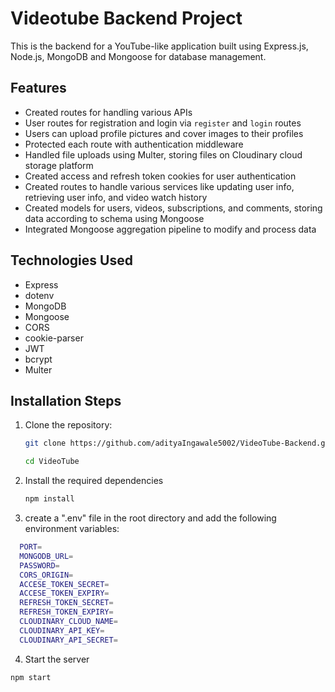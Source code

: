 

# Videotube Backend Project

This is the backend for a YouTube-like application built using Express.js, Node.js,  MongoDB and Mongoose for database management.

## Features

- Created routes for handling various APIs
- User routes for registration and login via `register` and `login` routes
- Users can upload profile pictures and cover images to their profiles
- Protected each route with authentication middleware
- Handled file uploads using Multer, storing files on Cloudinary cloud storage platform
- Created access and refresh token cookies for user authentication
- Created routes to handle various services like updating user info, retrieving user info, and video watch history
- Created models for users, videos, subscriptions, and comments, storing data according to schema using Mongoose
- Integrated Mongoose aggregation pipeline to modify and process data

## Technologies Used

- Express
- dotenv
- MongoDB
- Mongoose
- CORS
- cookie-parser
- JWT
- bcrypt
- Multer

## Installation Steps

1. Clone the repository:
   ```bash
   git clone https://github.com/adityaIngawale5002/VideoTube-Backend.git

   cd VideoTube
    ```
2. Install the required dependencies
    ```bash
    npm install
    ```
3. create a ".env" file in the root         directory and add the following environment variables:

  ```bash
    PORT=
    MONGODB_URL=
    PASSWORD=
    CORS_ORIGIN=
    ACCESE_TOKEN_SECRET=
    ACCESE_TOKEN_EXPIRY=
    REFRESH_TOKEN_SECRET=
    REFRESH_TOKEN_EXPIRY=
    CLOUDINARY_CLOUD_NAME=
    CLOUDINARY_API_KEY=
    CLOUDINARY_API_SECRET=
 ``` 

 4. Start the server
 ```bash
 npm start
 ```

